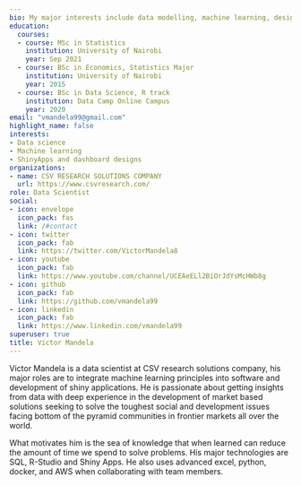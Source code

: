 ```yaml
---
bio: My major interests include data modelling, machine learning, design and, deployment of shiny apps.
education:
  courses:
  - course: MSc in Statistics
    institution: University of Nairobi
    year: Sep 2021
  - course: BSc in Economics, Statistics Major
    institution: University of Nairobi
    year: 2015
  - course: BSc in Data Science, R track
    institution: Data Camp Online Campus
    year: 2020
email: "vmandela99@gmail.com"
highlight_name: false
interests:
- Data science
- Machine learning
- ShinyApps and dashboard designs
organizations:
- name: CSV RESEARCH SOLUTIONS COMPANY
  url: https://www.csvresearch.com/
role: Data Scientist
social:
- icon: envelope
  icon_pack: fas
  link: /#contact
- icon: twitter
  icon_pack: fab
  link: https://twitter.com/VictorMandela8
- icon: youtube
  icon_pack: fab
  link: https://www.youtube.com/channel/UCEAeELl2BiOrJdYsMcHWb8g
- icon: github
  icon_pack: fab
  link: https://github.com/vmandela99
- icon: linkedin
  icon_pack: fab
  link: https://www.linkedin.com/vmandela99
superuser: true
title: Victor Mandela
---
```


Victor Mandela is a data scientist at CSV research solutions company, his major roles are to integrate machine learning principles into software and development of shiny applications. He is passionate about getting insights from data with deep experience in the development of market based solutions seeking to solve the toughest social and development issues facing bottom of the pyramid communities in frontier markets all over the world.

What motivates him is the sea of knowledge that when learned can reduce the amount of time we spend to solve problems. His major technologies are SQL, R-Studio and Shiny Apps. He also uses advanced excel, python, docker, and AWS when collaborating with team members.

<!--
{{< icon name="download" pack="fas" >}} Download my {{< staticref "media/demo_resume.pdf" "newtab" >}}resumé{{< /staticref >}}.
-->

